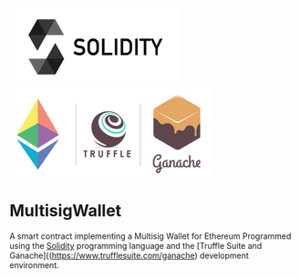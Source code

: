 [![Solidity Logo](Solidity.png)](https://docs.soliditylang.org/)  [![Truffle Logo](ganache.png)](https://www.trufflesuite.com/ganache)

# MultisigWallet  

A smart contract implementing a Multisig Wallet for Ethereum Programmed using the [Solidity](https://docs.soliditylang.org/) programming language and the [Truffle Suite and Ganache]((https://www.trufflesuite.com/ganache) development environment.  


